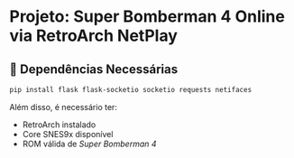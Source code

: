 # Projeto: Super Bomberman 4 Online via RetroArch NetPlay  

## 🧰 Dependências Necessárias

```bash
pip install flask flask-socketio socketio requests netifaces
```

Além disso, é necessário ter:
- RetroArch instalado
- Core SNES9x disponível
- ROM válida de *Super Bomberman 4*
